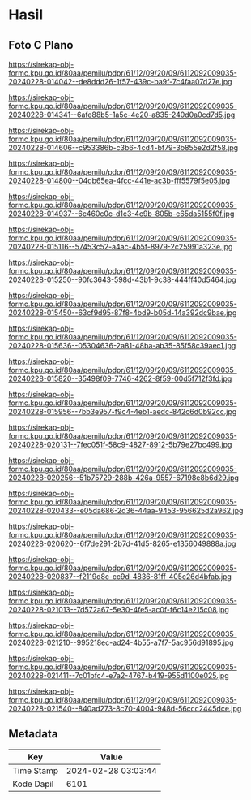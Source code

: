 # Hasil

## Foto C Plano

https://sirekap-obj-formc.kpu.go.id/80aa/pemilu/pdpr/61/12/09/20/09/6112092009035-20240228-014042--de8ddd26-1f57-439c-ba9f-7c4faa07d27e.jpg

https://sirekap-obj-formc.kpu.go.id/80aa/pemilu/pdpr/61/12/09/20/09/6112092009035-20240228-014341--6afe88b5-1a5c-4e20-a835-240d0a0cd7d5.jpg

https://sirekap-obj-formc.kpu.go.id/80aa/pemilu/pdpr/61/12/09/20/09/6112092009035-20240228-014606--c953386b-c3b6-4cd4-bf79-3b855e2d2f58.jpg

https://sirekap-obj-formc.kpu.go.id/80aa/pemilu/pdpr/61/12/09/20/09/6112092009035-20240228-014800--04db65ea-4fcc-441e-ac3b-fff5579f5e05.jpg

https://sirekap-obj-formc.kpu.go.id/80aa/pemilu/pdpr/61/12/09/20/09/6112092009035-20240228-014937--6c460c0c-d1c3-4c9b-805b-e65da5155f0f.jpg

https://sirekap-obj-formc.kpu.go.id/80aa/pemilu/pdpr/61/12/09/20/09/6112092009035-20240228-015116--57453c52-a4ac-4b5f-8979-2c25991a323e.jpg

https://sirekap-obj-formc.kpu.go.id/80aa/pemilu/pdpr/61/12/09/20/09/6112092009035-20240228-015250--90fc3643-598d-43b1-9c38-444ff40d5464.jpg

https://sirekap-obj-formc.kpu.go.id/80aa/pemilu/pdpr/61/12/09/20/09/6112092009035-20240228-015450--63cf9d95-87f8-4bd9-b05d-14a392dc9bae.jpg

https://sirekap-obj-formc.kpu.go.id/80aa/pemilu/pdpr/61/12/09/20/09/6112092009035-20240228-015636--05304636-2a81-48ba-ab35-85f58c39aec1.jpg

https://sirekap-obj-formc.kpu.go.id/80aa/pemilu/pdpr/61/12/09/20/09/6112092009035-20240228-015820--35498f09-7746-4262-8f59-00d5f712f3fd.jpg

https://sirekap-obj-formc.kpu.go.id/80aa/pemilu/pdpr/61/12/09/20/09/6112092009035-20240228-015956--7bb3e957-f9c4-4eb1-aedc-842c6d0b92cc.jpg

https://sirekap-obj-formc.kpu.go.id/80aa/pemilu/pdpr/61/12/09/20/09/6112092009035-20240228-020131--7fec051f-58c9-4827-8912-5b79e27bc499.jpg

https://sirekap-obj-formc.kpu.go.id/80aa/pemilu/pdpr/61/12/09/20/09/6112092009035-20240228-020256--51b75729-288b-426a-9557-67198e8b6d29.jpg

https://sirekap-obj-formc.kpu.go.id/80aa/pemilu/pdpr/61/12/09/20/09/6112092009035-20240228-020433--e05da686-2d36-44aa-9453-956625d2a962.jpg

https://sirekap-obj-formc.kpu.go.id/80aa/pemilu/pdpr/61/12/09/20/09/6112092009035-20240228-020620--6f7de291-2b7d-41d5-8265-e1356049888a.jpg

https://sirekap-obj-formc.kpu.go.id/80aa/pemilu/pdpr/61/12/09/20/09/6112092009035-20240228-020837--f2119d8c-cc9d-4836-81ff-405c26d4bfab.jpg

https://sirekap-obj-formc.kpu.go.id/80aa/pemilu/pdpr/61/12/09/20/09/6112092009035-20240228-021013--7d572a67-5e30-4fe5-ac0f-f6c14e215c08.jpg

https://sirekap-obj-formc.kpu.go.id/80aa/pemilu/pdpr/61/12/09/20/09/6112092009035-20240228-021210--995218ec-ad24-4b55-a7f7-5ac956d91895.jpg

https://sirekap-obj-formc.kpu.go.id/80aa/pemilu/pdpr/61/12/09/20/09/6112092009035-20240228-021411--7c01bfc4-e7a2-4767-b419-955d1100e025.jpg

https://sirekap-obj-formc.kpu.go.id/80aa/pemilu/pdpr/61/12/09/20/09/6112092009035-20240228-021540--840ad273-8c70-4004-948d-56ccc2445dce.jpg


## Metadata

| Key        | Value               |
| ---------- | ------------------- |
| Time Stamp | 2024-02-28 03:03:44 |
| Kode Dapil | 6101                |



